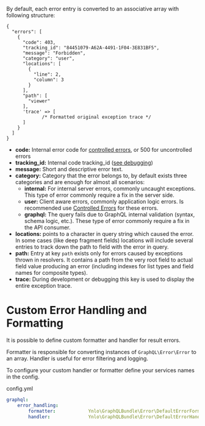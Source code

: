 By default, each error entry is converted to an associative array with following structure:

````
{
  "errors": [
    {
      "code": 403,
      "tracking_id": "84451079-A62A-4491-1F04-3E831BF5",
      "message": "Forbidden",
      "category": "user",
      "locations": [
        {
          "line": 2,
          "column": 3
        }
      ],
      "path": [
        "viewer"
      ],
      'trace' => [
             /* Formatted original exception trace */
      ]
    }
  ]
}
````

* **code:** Internal error code for [controlled errors](03_Controlled_Errors.md), or 500 for uncontrolled errors
* **tracking_id:** Internal code tracking_id ([see debugging](09_Debugging.md))
* **message:** Short and descriptive error text.
* **category:** Category that the error belongs to, by default exists three categories and are enough 
for almost all scenarios:
    * **internal:** For internal server errors, commonly uncaught exceptions. 
    This type of error commonly require a fix in the server side.
    * **user:** Client aware errors, commonly application logic errors. 
    Is recommended use [Controlled Errors](03_Controlled_Errors.md) for these errors.
    * **graphql:** The query fails due to GraphQL internal validation (syntax, schema logic, etc.).
    These type of error commonly require a fix in the API consumer.
* **locations:** points to a character in query string which caused the error. 
    In some cases (like deep fragment fields) locations will include several entries to track
     down the path to field with the error in query.
* **path:** Entry at key `path` exists only for errors caused by exceptions thrown in resolvers. 
    It contains a path from the very root field to actual field value producing an error 
    (including indexes for list types and field names for composite types).
* **trace:** During development or debugging this key is used to display the entire
exception trace.

# Custom Error Handling and Formatting

It is possible to define custom formatter and handler for result errors.

Formatter is responsible for converting instances of `GraphQL\Error\Error` to an array. 
Handler is useful for error filtering and logging.

To configure your custom handler or formatter define your services names in the config.

config.yml
````yaml
graphql:
    error_handling:
        formatter:            Ynlo\GraphQLBundle\Error\DefaultErrorFormatter
        handler:              Ynlo\GraphQLBundle\Error\DefaultErrorHandler
````